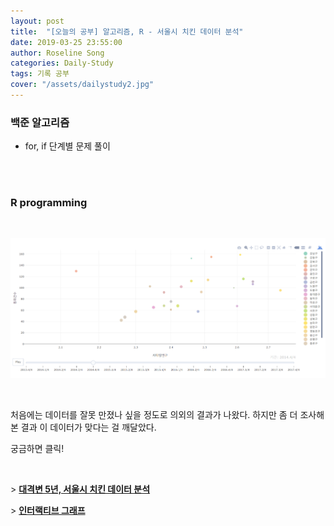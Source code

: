 ```yaml
---
layout: post
title:  "[오늘의 공부] 알고리즘, R - 서울시 치킨 데이터 분석"
date: 2019-03-25 23:55:00
author: Roseline Song
categories: Daily-Study
tags: 기록 공부
cover: "/assets/dailystudy2.jpg"
---
```


### 백준 알고리즘

- for, if 단계별 문제 풀이 

​
​<br>
​<br>


### R programming 

​<br>

<img src="/assets/images/190326_chicken_minder.PNG">

​<br>

​처음에는 데이터를 잘못 만졌나 싶을 정도로 의외의 결과가 나왔다. 하지만 좀 더 조사해본 결과 이 데이터가 맞다는 걸 깨달았다. 

궁금하면 클릭! 

<br>

\> **[대격변 5년, 서울시 치킨 데이터 분석](https://roseline124.github.io/data-analitics/2019/03/25/DA-R-chicken_minder.html)**

\> **[인터랙티브 그래프](https://roseline124.github.io/assets/files/chicken_minder.html)**
